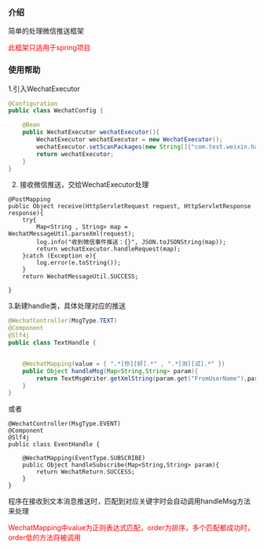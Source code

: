 ### 介绍 

简单的处理微信推送框架

<font color=red>此框架只适用于spring项目</font>

### 使用帮助

1.引入WechatExecutor
```java
@Configuration
public class WechatConfig {

    @Bean
    public WechatExecutor wechatExecutor(){
        WechatExecutor wechatExecutor = new WechatExecutor();
        wechatExecutor.setScanPackages(new String[]{"com.test.weixin.handle"});
        return wechatExecutor;
    }
}
```
   2. 接收微信推送，交给WechatExecutor处理
```
@PostMapping
public Object receive(HttpServletRequest request, HttpServletResponse response){
    try{
        Map<String , String> map = WechatMessageUtil.parseXml(request);
        log.info("收到微信事件推送：{}", JSON.toJSONString(map));
        return wechatExecutor.handleRequest(map);
    }catch (Exception e){
        log.error(e.toString());
    }
    return WechatMessageUtil.SUCCESS;

}
```
3.新建handle类，具体处理对应的推送
```java
@WechatController(MsgType.TEXT)
@Component
@Slf4j
public class TextHandle {


    @WechatMapping(value = { ".*[你][好].*" , ".*[测][试].*" })
    public Object handleMsg(Map<String,String> param){
        return TextMsgWriter.getXmlString(param.get("FromUserName"),param.get("ToUserName"),"你也好啊");
    }
}


```
或者
```
@WechatController(MsgType.EVENT)
@Component
@Slf4j
public class EventHandle {

    @WechatMapping(EventType.SUBSCRIBE)
    public Object handleSubscribe(Map<String,String> param){
        return WechatReturn.SUCCESS;
    }
}
```
程序在接收到文本消息推送时，匹配到对应关键字时会自动调用handleMsg方法来处理
     
<font color=red>WechatMapping中value为正则表达式匹配，order为排序，多个匹配都成功时，order低的方法将被调用</font>




